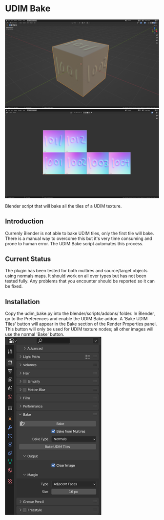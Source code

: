 UDIM Bake
=======

![3D View](https://raw.githubusercontent.com/richardlayman/udim_bake/master/img/udim_multires_baked_object.png)
![UDIM Tiles](https://raw.githubusercontent.com/richardlayman/udim_bake/master/img/udim_multires_baked_tiles.png)

Blender script that will bake all the tiles of a UDIM texture.

Introduction
---------------
Currenly Blender is not able to bake UDIM tiles, only the first tile will bake. There is a manual way to overcome this but it's very time consuming and prone to human error. The UDIM Bake script automates this process.

Current Status
---------------
The plugin has been tested for both multires and source/target objects using normals maps. It should work on all over types but has not been tested fully. Any problems that you encounter should be reported so it can be fixed.

Installation
---------------
Copy the udim_bake.py into the blender/scripts/addons/ folder. In Blender, go to the Preferences and enable the UDIM Bake addon. A 'Bake UDIM Tiles' button will appear in the Bake section of the Render Properties panel. This button will only be used for UDIM texture nodes; all other images will use the normal 'Bake' button.
![UI](https://raw.githubusercontent.com/richardlayman/udim_bake/master/img/udim_bake_ui.png)


